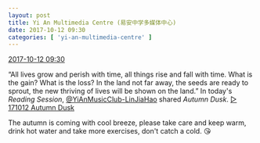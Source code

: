 ```yaml
---
layout: post
title: Yi An Multimedia Centre (易安中学多媒体中心)
date: 2017-10-12 09:30
categories: [ 'yi-an-multimedia-centre' ]
---
```


<div class="weibo-info">
  <a href="http://weibo.com/6196825252/FpZPOdWsN">2017-10-12 09:30</a>
</div>

“All lives grow and perish with time, all things rise and fall with time. What is the gain? What is the loss? In the land not far away, the seeds are ready to sprout, the new thriving of lives will be shown on the land.” In today's *Reading Session*, [@YiAnMusicClub-LinJiaHao](http://weibo.com/6210352257) shared *Autumn Dusk*. [▷ 171012 Autumn Dusk](https://www.youtube.com/watch?v=ztGfmxnNc0o)

<!-- more -->

The autumn is coming with cool breeze, please take care and keep warm, drink hot water and take more exercises, don't catch a cold. :kissing_heart:
